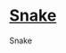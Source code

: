 # [Snake](//htmlpreview.github.io/?//github.com/Antosser/javascript-snake/blob/master/index.html)
Snake